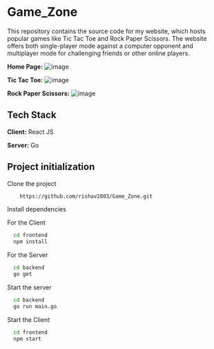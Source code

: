 # Game_Zone
This repository contains the source code for my website, which hosts popular games like Tic Tac Toe and Rock Paper Scissors. The website offers both single-player mode against a computer opponent and multiplayer mode for challenging friends or other online players.

**Home Page:**
![image](https://github.com/rishav2803/Game_Zone/assets/95288017/88c31734-d323-4f8e-9539-341d8a2e55f9)

**Tic Tac Toe:**
![image](https://github.com/rishav2803/Game_Zone/assets/95288017/ad853b59-9dbe-411e-8c26-723d1c237e49)

**Rock Paper Scissors:**
![image](https://github.com/rishav2803/Game_Zone/assets/95288017/19fcb304-4694-4f8d-b795-404ad0ac69ed)





## Tech Stack

**Client:** React JS

**Server:** Go

## Project initialization

Clone the project

```bash
    https://github.com/rishav2803/Game_Zone.git
```
Install dependencies

For the Client
```bash
  cd frontend
  npm install
```

For the Server
```bash
  cd backend
  go get
```

Start the server

```bash
  cd backend
  go run main.go
```

Start the Client

```bash
  cd frontend
  npm start
```

  
